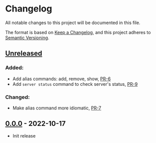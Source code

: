 # Changelog

All notable changes to this project will be documented in this file.

The format is based on [Keep a Changelog](https://keepachangelog.com/en/1.0.0/),
and this project adheres to [Semantic Versioning](https://semver.org/spec/v2.0.0.html).

## [Unreleased]

### Added:

- Add alias commands: add, remove, show, [PR-6](https://github.com/reduct-storage/reduct-cli/pull/6)
- Add `server status` command to check server's status, [PR-9](https://github.com/reduct-storage/reduct-cli/pull/9)

### Changed:

- Make alias command more idiomatic, [PR-7](https://github.com/reduct-storage/reduct-cli/pull/7)

## [0.0.0] - 2022-10-17

- Init release

[Unreleased]: https://github.com/reduct-storage/reduct-cli/compare/v0.0.0...HEAD

[0.0.0]: https://github.com/reduct-storage/reduct-cli/compare/tag/v0.0.0
